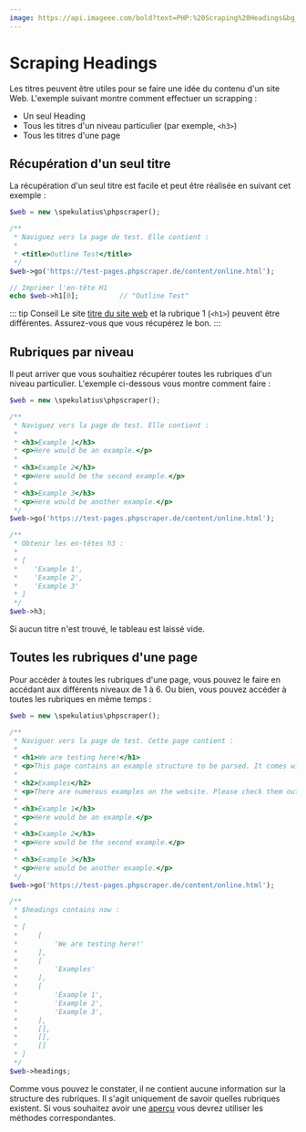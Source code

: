 ```yaml
---
image: https://api.imageee.com/bold?text=PHP:%20Scraping%20Headings&bg_image=https://images.unsplash.com/photo-1542762933-ab3502717ce7
---
```


# Scraping Headings

Les titres peuvent être utiles pour se faire une idée du contenu d'un site Web. L'exemple suivant montre comment effectuer un scrapping :

 - Un seul Heading
 - Tous les titres d'un niveau particulier (par exemple, `<h3>`)
 - Tous les titres d'une page


## Récupération d'un seul titre

La récupération d'un seul titre est facile et peut être réalisée en suivant cet exemple :

```PHP
$web = new \spekulatius\phpscraper();

/**
 * Naviguez vers la page de test. Elle contient :
 *
 * <title>Outline Test</title>
 */
$web->go('https://test-pages.phpscraper.de/content/online.html');

// Imprimer l'en-tête H1
echo $web->h1[0];          // "Outline Test"
```

::: tip Conseil
Le site [titre du site web](/fr/examples/scrape-website-title) et la rubrique 1 (`<h1>`) peuvent être différentes. Assurez-vous que vous récupérez le bon.
:::


## Rubriques par niveau

Il peut arriver que vous souhaitiez récupérer toutes les rubriques d'un niveau particulier. L'exemple ci-dessous vous montre comment faire :

```php
$web = new \spekulatius\phpscraper();

/**
 * Naviguez vers la page de test. Elle contient :
 *
 * <h3>Example 1</h3>
 * <p>Here would be an example.</p>
 *
 * <h3>Example 2</h3>
 * <p>Here would be the second example.</p>
 *
 * <h3>Example 3</h3>
 * <p>Here would be another example.</p>
 */
$web->go('https://test-pages.phpscraper.de/content/online.html');

/**
 * Obtenir les en-têtes h3 :
 *
 * [
 *    'Example 1',
 *    'Example 2',
 *    'Example 3'
 * ]
 */
$web->h3;
```

Si aucun titre n'est trouvé, le tableau est laissé vide.


## Toutes les rubriques d'une page

Pour accéder à toutes les rubriques d'une page, vous pouvez le faire en accédant aux différents niveaux de 1 à 6. Ou bien, vous pouvez accéder à toutes les rubriques en même temps :


```php
$web = new \spekulatius\phpscraper();

/**
 * Naviguer vers la page de test. Cette page contient :
 *
 * <h1>We are testing here!</h1>
 * <p>This page contains an example structure to be parsed. It comes with a number of headings and nested paragraphs as an scrape example.</p>
 *
 * <h2>Examples</h2>
 * <p>There are numerous examples on the website. Please check them out to get more context on how scraping works.</p>
 *
 * <h3>Example 1</h3>
 * <p>Here would be an example.</p>
 *
 * <h3>Example 2</h3>
 * <p>Here would be the second example.</p>
 *
 * <h3>Example 3</h3>
 * <p>Here would be another example.</p>
 */
$web->go('https://test-pages.phpscraper.de/content/online.html');

/**
 * $headings contains now :
 *
 * [
 *     [
 *         'We are testing here!'
 *     ],
 *     [
 *         'Examples'
 *     ],
 *     [
 *         'Example 1',
 *         'Example 2',
 *         'Example 3',
 *     ],
 *     [],
 *     [],
 *     []
 * ]
 */
$web->headings;
```

Comme vous pouvez le constater, il ne contient aucune information sur la structure des rubriques. Il s'agit uniquement de savoir quelles rubriques existent. Si vous souhaitez avoir une [aperçu](/fr/examples/outline) vous devrez utiliser les méthodes correspondantes.

